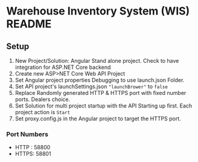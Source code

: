 # Warehouse Inventory System (WIS) README
## Setup
1. New Project/Solution: Angular Stand alone project. Check to have integration for ASP.NET Core backend
2. Create new ASP>NET Core Web API	Project
3. Set Angular project properties Debugging to use launch.json Folder.
4. Set API project's launchSettings.json `"launchBrower"` to `false`
5. Replace Randomly generated HTTP & HTTPS port with fixed number ports. Dealers choice.
6. Set Solution for multi project startup with the API Starting up first. Each project action is `Start`
7. Set proxy.config.js in the Angular project to target the HTTPS port.

### Port Numbers

* HTTP : 58800
* HTTPS: 58801